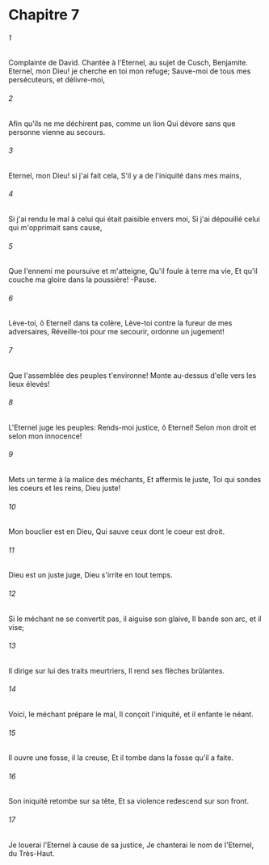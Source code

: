 # Chapitre 7

###### 1
Complainte de David. Chantée à l'Eternel, au sujet de Cusch, Benjamite. Eternel, mon Dieu! je cherche en toi mon refuge; Sauve-moi de tous mes persécuteurs, et délivre-moi,
###### 2
Afin qu'ils ne me déchirent pas, comme un lion Qui dévore sans que personne vienne au secours.
###### 3
Eternel, mon Dieu! si j'ai fait cela, S'il y a de l'iniquité dans mes mains,
###### 4
Si j'ai rendu le mal à celui qui était paisible envers moi, Si j'ai dépouillé celui qui m'opprimait sans cause,
###### 5
Que l'ennemi me poursuive et m'atteigne, Qu'il foule à terre ma vie, Et qu'il couche ma gloire dans la poussière! -Pause.
###### 6
Lève-toi, ô Eternel! dans ta colère, Lève-toi contre la fureur de mes adversaires, Réveille-toi pour me secourir, ordonne un jugement!
###### 7
Que l'assemblée des peuples t'environne! Monte au-dessus d'elle vers les lieux élevés!
###### 8
L'Eternel juge les peuples: Rends-moi justice, ô Eternel! Selon mon droit et selon mon innocence!
###### 9
Mets un terme à la malice des méchants, Et affermis le juste, Toi qui sondes les coeurs et les reins, Dieu juste!
###### 10
Mon bouclier est en Dieu, Qui sauve ceux dont le coeur est droit.
###### 11
Dieu est un juste juge, Dieu s'irrite en tout temps.
###### 12
Si le méchant ne se convertit pas, il aiguise son glaive, Il bande son arc, et il vise;
###### 13
Il dirige sur lui des traits meurtriers, Il rend ses flèches brûlantes.
###### 14
Voici, le méchant prépare le mal, Il conçoit l'iniquité, et il enfante le néant.
###### 15
Il ouvre une fosse, il la creuse, Et il tombe dans la fosse qu'il a faite.
###### 16
Son iniquité retombe sur sa tête, Et sa violence redescend sur son front.
###### 17
Je louerai l'Eternel à cause de sa justice, Je chanterai le nom de l'Eternel, du Très-Haut.
